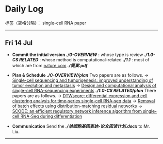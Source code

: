 # Daily Log

标签（空格分隔）： single-cell RNA paper

---

## Fri 14 Jul ##

 - **Commit the initial version**
***./0-OVERVIEW*** : whose type is review
***./1.0-CS RELATED*** : whose method is computational-related
***./1.1*** : most of which are from [nature.com][1]
***./提案.pdf***

 - **Plan & Schedule**
***./0-OVERVIEW/plan***
Two papers are as follows.
    -> [Single-cell sequencing and tumorigenesis: improved understanding of tumor evolution and metastasis][2]
    -> [Design and computational analysis of single-cell RNA-sequencing experiments][3]
***./1.0-CS RELATED/plan***
There papers are as follows.
    -> [DTWscore: differential expression and cell clustering analysis for time-series single-cell RNA-seq data][4]
    -> [Removal of batch effects using distribution-matching residual networks][5]
    -> [SCODE: an efficient regulatory network inference algorithm from single-cell RNA-Seq during differentiation][6]

 - **Communication**
 Send the ***./单细胞基因表达-论文阅读计划.docx*** to Mr. Liu.


----------


  [1]: https://www.nature.com/search?q=single-cell%20RNA
  [2]: https://link.springer.com/article/10.1186/s40169-017-0145-6
  [3]: https://link.springer.com/article/10.1186/s13059-016-0927-y
  [4]: https://link.springer.com/article/10.1186/s12859-017-1647-3
  [5]: https://academic.oup.com/bioinformatics/article-lookup/doi/10.1093/bioinformatics/btx196
  [6]: https://academic.oup.com/bioinformatics/article-lookup/doi/10.1093/bioinformatics/btx194
